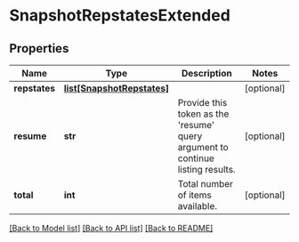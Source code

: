 # SnapshotRepstatesExtended

## Properties
Name | Type | Description | Notes
------------ | ------------- | ------------- | -------------
**repstates** | [**list[SnapshotRepstates]**](SnapshotRepstates.md) |  | [optional] 
**resume** | **str** | Provide this token as the &#39;resume&#39; query argument to continue listing results. | [optional] 
**total** | **int** | Total number of items available. | [optional] 

[[Back to Model list]](../README.md#documentation-for-models) [[Back to API list]](../README.md#documentation-for-api-endpoints) [[Back to README]](../README.md)


